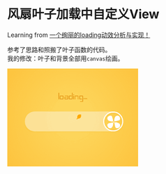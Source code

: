 # 风扇叶子加载中自定义View

Learning from [一个绚丽的loading动效分析与实现！](https://blog.csdn.net/tianjian4592/article/details/44538605)

参考了思路和照搬了叶子函数的代码。  
我的修改：叶子和背景全部用`canvas`绘画。

![](https://github.com/mnnyang/android_leaf_loading/raw/master/anim.gif)